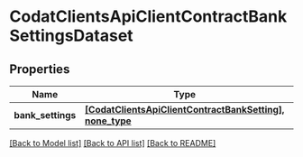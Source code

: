# CodatClientsApiClientContractBankSettingsDataset


## Properties
Name | Type | Description | Notes
------------ | ------------- | ------------- | -------------
**bank_settings** | [**[CodatClientsApiClientContractBankSetting], none_type**](CodatClientsApiClientContractBankSetting.md) |  | [optional] 

[[Back to Model list]](../README.md#documentation-for-models) [[Back to API list]](../README.md#documentation-for-api-endpoints) [[Back to README]](../README.md)


